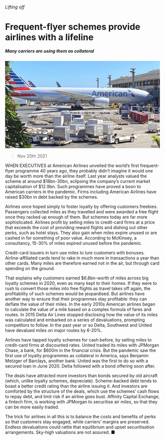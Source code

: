 ###### Lifting off

# Frequent-flyer schemes provide airlines with a lifeline 

##### Many carriers are using them as collateral 

![image](images/20211120_FNP003_0.jpg) 

> Nov 20th 2021 

WHEN EXECUTIVES at American Airlines unveiled the world’s first frequent-flyer programme 40 years ago, they probably didn’t imagine it would one day be worth more than the airline itself. Last year analysts valued the scheme at around $18bn-30bn, eclipsing the company’s current market capitalisation of $12.9bn. Such programmes have proved a boon to American carriers in the pandemic. Firms including American Airlines have raised $30bn in debt backed by the schemes.

Airlines once hoped simply to foster loyalty by offering customers freebies. Passengers collected miles as they travelled and were awarded a free flight once they racked up enough of them. But schemes today are far more sophisticated. Airlines profit by selling miles to credit-card firms at a price that exceeds the cost of providing reward flights and dishing out other perks, such as hotel stays. They also gain when miles expire unused or are cashed in for something of poor value. According to McKinsey, a consultancy, 15-30% of miles expired unused before the pandemic.


Credit-card issuers in turn use miles to lure customers with bonuses. Airline-affiliated cards tend to rake in much more in transactions a year than other cards. Many miles are therefore earned not in the air, but through card spending on the ground.

That explains why customers earned $6.8bn-worth of miles across big loyalty schemes in 2020, even as many kept to their homes. If they were to rush to convert those miles into free flights as travel takes off again, the profitability of such schemes would be jeopardised. But airlines have another way to ensure that their programmes stay profitable: they can deflate the value of their miles. In the early 2010s American airlines began to calculate the value of a mile based on a complex formula of fares and routes. In 2015 Delta Air Lines stopped disclosing how the value of its miles was calculated and embarked on a series of devaluations, prompting competitors to follow. In the past year or so Delta, Southwest and United have devalued miles on major routes by 6-20%.

Airlines have tapped loyalty schemes for cash before, by selling miles to credit-card firms at discounted rates. United traded its miles with JPMorgan Chase, a bank, for $600m in the financial crisis. But the pandemic saw the first use of loyalty programmes as collateral in America, says Benjamin Metzger of Barclays, another bank. United was the first to do so with a secured loan in June 2020. Delta followed with a bond offering soon after.

The deals have attracted more investors than bonds secured by old aircraft (which, unlike loyalty schemes, depreciate). Scheme-backed debt tends to boast a better credit rating than the airline issuing it. And investors are comforted by the structure of the deals, which use the schemes’ cash flows to repay debt, and limit risk if an airline goes bust. Affinity Capital Exchange, a fintech firm, is working with JPMorgan to securitise air miles, so that they can be more easily traded.

The trick for airlines in all this is to balance the costs and benefits of perks so that customers stay engaged, while carriers’ margins are preserved. Endless devaluations could rattle that equilibrium and upset securitisation arrangements. Sky-high valuations are not assured. ■


